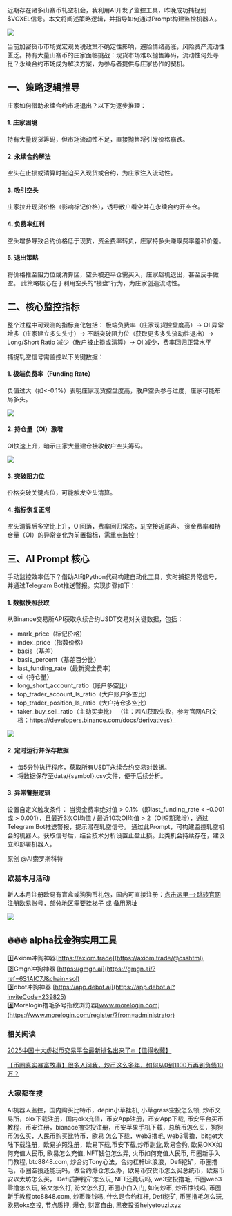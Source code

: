 近期存在诸多山寨币轧空机会，我利用AI开发了监控工具，昨晚成功捕捉到$VOXEL信号。本文将阐述策略逻辑，并指导如何通过Prompt构建监控机器人。

[![](https://307e939.webp.li/20250420182344907.png)](https://btc8848.com/top-10-exchanges)

当前加密货币市场受宏观关税政策不确定性影响，避险情绪高涨，风险资产流动性匮乏。持有大量山寨币的庄家面临挑战：现货市场难以抛售筹码，流动性何处寻觅？永续合约市场成为解决方案，为参与者提供与庄家协作的契机。

## 一、策略逻辑推导
庄家如何借助永续合约市场退出？以下为逐步推理：

#### 1. 庄家困境
持有大量现货筹码，但市场流动性不足，直接抛售将引发价格崩跌。

#### 2. 永续合约解法
空头在止损或清算时被迫买入现货或合约，为庄家注入流动性。

#### 3. 吸引空头
庄家拉升现货价格（影响标记价格），诱导散户看空并在永续合约开空仓。

#### 4. 负费率红利
空头增多导致合约价格低于现货，资金费率转负，庄家持多头赚取费率差和价差。

#### 5. 退出策略
将价格推至阻力位或清算区，空头被迫平仓需买入，庄家趁机退出，甚至反手做空。
此策略核心在于利用空头的“接盘”行为，为庄家创造流动性。

## 二、核心监控指标
整个过程中可观测的指标变化包括：
极端负费率（庄家现货控盘度高）-> OI 异常增多（庄家建立多头头寸）-> 不断突破阻力位（获取更多多头流动性退出）-> Long/Short Ratio 减少（散户被止损或清算）-> OI 减少，费率回归正常水平

捕捉轧空信号需监控以下关键数据：
#### 1. 极端负费率（Funding Rate）
负值过大（如<-0.1%）表明庄家现货控盘度高，散户空头参与过度，庄家可能布局多头。

[![](https://307e939.webp.li/20250420182523801.png)](https://btc8848.com/top-10-exchanges)

#### 2. 持仓量（OI）激增
OI快速上升，暗示庄家大量建仓接收散户空头筹码。

[![](https://307e939.webp.li/20250420182600965.png)](https://btc8848.com/top-10-exchanges)

#### 3. 突破阻力位
价格突破关键点位，可能触发空头清算。

#### 4. 指标恢复正常
空头清算后多空比上升，OI回落，费率回归常态，轧空接近尾声。
资金费率和持仓量（OI）的异常变化为前置指标，需重点监控！

## 三、AI Prompt 核心
手动监控效率低下？借助AI和Python代码构建自动化工具，实时捕捉异常信号，并通过Telegram Bot推送警报。实现步骤如下：

#### 1. 数据快照获取
从Binance交易所API获取永续合约USDT交易对关键数据，包括：
- mark_price（标记价格）
- index_price（指数价格）
- basis（基差）
- basis_percent（基差百分比）
- last_funding_rate（最新资金费率）
- oi（持仓量）
- long_short_account_ratio（账户多空比）
- top_trader_account_ls_ratio（大户账户多空比）
- top_trader_position_ls_ratio（大户持仓多空比）
- taker_buy_sell_ratio（主动买卖比）
（注：若AI获取失败，参考官网API文档：https://developers.binance.com/docs/derivatives）

[![](https://307e939.webp.li/20250420182703452.png)](https://btc8848.com/top-10-exchanges)

#### 2. 定时运行并保存数据
- 每5分钟执行程序，获取所有USDT永续合约交易对数据。
- 将数据保存至data/{symbol}.csv文件，便于后续分析。

#### 3. 异常警报逻辑
设置自定义触发条件：
当资金费率绝对值 > 0.1%（即last_funding_rate < -0.001 或 > 0.001），且最近3次OI均值 / 最近10次OI均值 > 2（OI短期激增），通过Telegram Bot推送警报，提示潜在轧空信号。
通过此Prompt，可构建监控轧空机会的机器人。获取信号后，结合技术分析设置止盈止损。此类机会持续存在，建议立即部署机器人。

原创 @AI索罗斯科特

### 欧易本月活动
新人本月注册欧易有盲盒或狗狗币礼包，国内可直接注册：[点击这里–>跳转官网注册欧易账号，部分地区需要挂梯子](https://www.okx.com/zh-hans/join/74873351) 或 [备用网址](https://www.chouyi.world/zh-hans/join/18639032)

[![](https://fe095ec.webp.li/top-10-exchanges-001.jpg)](https://www.chouyi.world/zh-hans/join/18639032)

## 🔥🔥🔥 alpha找金狗实用工具
1️⃣Axiom冲狗神器[https://axiom.trade](https://axiom.trade/@csshtml)  
2️⃣Gmgn冲狗神器 [https://gmgn.ai](https://gmgn.ai/?ref=6S1AIC7J&chain=sol)  
3️⃣dbot冲狗神器 [https://app.debot.ai](https://app.debot.ai?inviteCode=239825)  
4️⃣Morelogin撸毛多号指纹浏览器[www.morelogin.com](https://www.morelogin.com/register/?from=administrator)  

### 相关阅读
[2025中国十大虚拟币交易平台最新排名出来了🔥【值得收藏】](https://btc8848.com/top-10-exchanges/)

[【币圈真实暴富故事】很多人问我，炒币这么多年，如何从0到1100万再到负债10万？](https://heiyetouzi.xyz/biquanstory001/)

### 大家都在搜
AI机器人监控，国内购买比特币，depin小草挂机, 小草grass空投怎么领, 炒币交易所，okx下载注册，国内okx充值，币安App注册，币安App下载, 币安平台买币教程，币安注册，bianace撸空投注册，币安苹果手机下载，总统币怎么买，狗狗币怎么买，人民币购买比特币，欧易 怎么下载，web3撸毛, web3零撸，bitget大陆下载注册，欧易护照注册，欧易下载,币安下载,炒币副业,欧易合约, 欧易OKX如何充值人民币, 欧易怎么充值, NFT钱包怎么弄, 火币如何充值人民币, 币圈新手入门教程, btc8848.com, 炒合约Tony心法，合约杠杆bit浪浪，Defi挖矿，币圈撸毛，币圈空投还能玩吗，做合约爆仓怎么办，欧易币安货币怎么买总统币，欧易币安以太坊怎么买， Defi质押挖矿怎么玩, NFT还能玩吗, we3空投撸毛, 币圈web3零撸怎么玩, 铭文怎么打, 符文怎么打, 币圈小白入门, 如何炒币, 炒币挣钱吗, 币圈新手教程btc8848.com, 炒币赚钱吗, 什么是合约杠杆, Defi挖矿, 币圈撸毛怎么玩, 欧易okx空投, 节点质押, 爆仓, 财富自由, 黑夜投资heiyetouzi.xyz
